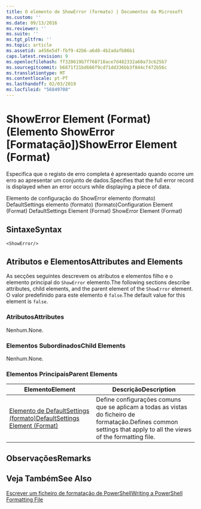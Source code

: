 ```yaml
---
title: O elemento de ShowError (formato) | Documentos da Microsoft
ms.custom: ''
ms.date: 09/13/2016
ms.reviewer: ''
ms.suite: ''
ms.tgt_pltfrm: ''
ms.topic: article
ms.assetid: a456e5df-fbf9-42b6-a6d8-4b2adafb86b1
caps.latest.revision: 9
ms.openlocfilehash: ff320619b7f768718ace7d482332a60a73c625b7
ms.sourcegitcommit: b6871f21bd666f9cd71dd336bb3f844cf472b56c
ms.translationtype: MT
ms.contentlocale: pt-PT
ms.lasthandoff: 02/03/2019
ms.locfileid: "56849708"
---
```

# <a name="showerror-element-format"></a><span data-ttu-id="07284-102">ShowError Element (Format) (Elemento ShowError [Formatação])</span><span class="sxs-lookup"><span data-stu-id="07284-102">ShowError Element (Format)</span></span>

<span data-ttu-id="07284-103">Especifica que o registo de erro completa é apresentado quando ocorre um erro ao apresentar um conjunto de dados.</span><span class="sxs-lookup"><span data-stu-id="07284-103">Specifies that the full error record is displayed when an error occurs while displaying a piece of data.</span></span>

<span data-ttu-id="07284-104">Elemento de configuração do ShowError elemento (formato) DefaultSettings elemento (formato) (formato)</span><span class="sxs-lookup"><span data-stu-id="07284-104">Configuration Element (Format) DefaultSettings Element (Format) ShowError Element (Format)</span></span>

## <a name="syntax"></a><span data-ttu-id="07284-105">Sintaxe</span><span class="sxs-lookup"><span data-stu-id="07284-105">Syntax</span></span>

```scr
<ShowError/>
```

## <a name="attributes-and-elements"></a><span data-ttu-id="07284-106">Atributos e Elementos</span><span class="sxs-lookup"><span data-stu-id="07284-106">Attributes and Elements</span></span>

<span data-ttu-id="07284-107">As secções seguintes descrevem os atributos e elementos filho e o elemento principal do `ShowError` elemento.</span><span class="sxs-lookup"><span data-stu-id="07284-107">The following sections describe attributes, child elements, and the parent element of the `ShowError` element.</span></span> <span data-ttu-id="07284-108">O valor predefinido para este elemento é `false`.</span><span class="sxs-lookup"><span data-stu-id="07284-108">The default value for this element is `false`.</span></span>

### <a name="attributes"></a><span data-ttu-id="07284-109">Atributos</span><span class="sxs-lookup"><span data-stu-id="07284-109">Attributes</span></span>

<span data-ttu-id="07284-110">Nenhum.</span><span class="sxs-lookup"><span data-stu-id="07284-110">None.</span></span>

### <a name="child-elements"></a><span data-ttu-id="07284-111">Elementos Subordinados</span><span class="sxs-lookup"><span data-stu-id="07284-111">Child Elements</span></span>

<span data-ttu-id="07284-112">Nenhum.</span><span class="sxs-lookup"><span data-stu-id="07284-112">None.</span></span>

### <a name="parent-elements"></a><span data-ttu-id="07284-113">Elementos Principais</span><span class="sxs-lookup"><span data-stu-id="07284-113">Parent Elements</span></span>

|<span data-ttu-id="07284-114">Elemento</span><span class="sxs-lookup"><span data-stu-id="07284-114">Element</span></span>|<span data-ttu-id="07284-115">Descrição</span><span class="sxs-lookup"><span data-stu-id="07284-115">Description</span></span>|
|-------------|-----------------|
|[<span data-ttu-id="07284-116">Elemento de DefaultSettings (formato)</span><span class="sxs-lookup"><span data-stu-id="07284-116">DefaultSettings Element (Format)</span></span>](./defaultsettings-element-format.md)|<span data-ttu-id="07284-117">Define configurações comuns que se aplicam a todas as vistas do ficheiro de formatação.</span><span class="sxs-lookup"><span data-stu-id="07284-117">Defines common settings that apply to all the views of the formatting file.</span></span>|

## <a name="remarks"></a><span data-ttu-id="07284-118">Observações</span><span class="sxs-lookup"><span data-stu-id="07284-118">Remarks</span></span>

## <a name="see-also"></a><span data-ttu-id="07284-119">Veja Também</span><span class="sxs-lookup"><span data-stu-id="07284-119">See Also</span></span>

[<span data-ttu-id="07284-120">Escrever um ficheiro de formatação de PowerShell</span><span class="sxs-lookup"><span data-stu-id="07284-120">Writing a PowerShell Formatting File</span></span>](./writing-a-powershell-formatting-file.md)
